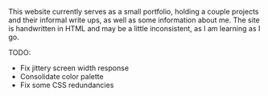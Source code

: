 This website currently serves as a small portfolio, holding a couple projects and their informal write ups, as well as some information about me. The site is handwritten in HTML and may be a little inconsistent, as I am learning as I go.

TODO:
- Fix jittery screen width response
- Consolidate color palette
- Fix some CSS redundancies
